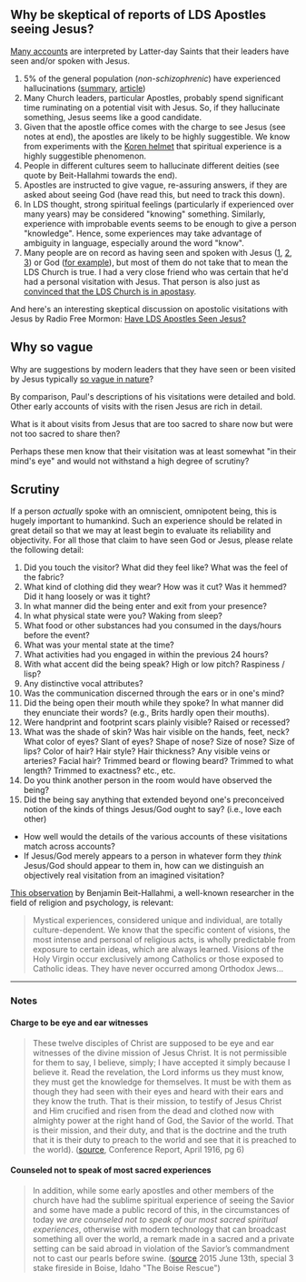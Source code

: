 ## Why be skeptical of reports of LDS Apostles seeing Jesus?

[Many accounts](https://www.fairmormon.org/answers/Question:_Did_any_twentieth_century_leader_after_Joseph_Smith_report_divine_visions%3F#cite_note-7) are interpreted by Latter-day Saints that their leaders have seen and/or spoken with Jesus.

1. 5% of the general population (_non-schizophrenic_) have experienced hallucinations ([summary](https://www.livescience.com/50999-hallucinations-delusions-common.html), [article](https://jamanetwork.com/journals/jamapsychiatry/fullarticle/2298236))
1. Many Church leaders, particular Apostles, probably spend significant time ruminating on a potential visit with Jesus.  So, if they hallucinate something, Jesus seems like a good candidate.
1. Given that the apostle office comes with the charge to see Jesus (see notes at end), the apostles are likely to be highly suggestible.  We know from experiments with the [Koren helmet](https://en.wikipedia.org/wiki/God_helmet) that spiritual experience is a highly suggestible phenomenon.
1. People in different cultures seem to hallucinate different deities (see quote by Beit-Hallahmi towards the end).
1. Apostles are instructed to give vague, re-assuring answers, if they are asked about seeing God (have read this, but need to track this down).
1. In LDS thought, strong spiritual feelings (particularly if experienced over many years) may be considered "knowing" something.  Similarly, experience with improbable events seems to be enough to give a person "knowledge".  Hence, some experiences may take advantage of ambiguity in language, especially around the word "know".
1. Many people are on record as having seen and spoken with Jesus ([1](https://en.wikipedia.org/wiki/Visions_of_Jesus_and_Mary), [2](https://www.youtube.com/watch?v=qSBc_1Wy1S8), [3](https://www.youtube.com/watch?v=9xXIOBJYMc8)) or God ([for example](http://www.thehindu.com/features/metroplus/travel/the-man-who-says-he-saw-god/article2372987.ece)), but most of them do not take that to mean the LDS Church is true.  I had a very close friend who was certain that he'd had a personal visitation with Jesus.  That person is also just as [convinced that the LDS Church is in apostasy](https://upwardthought.blogspot.com/2016/02/i-have-been-excommunicated-from-lds.html).

And here's an interesting skeptical discussion on apostolic visitations with Jesus by Radio Free Mormon: [Have LDS Apostles Seen Jesus?](https://mormondiscussionpodcast.org/2017/02/extra-radio-free-mormon-lds-apostles-seen-jesus/)

## Why so vague

Why are suggestions by modern leaders that they have seen or been visited by Jesus typically [so vague in nature](https://www.fairmormon.org/answers/Question:_Did_any_twentieth_century_leader_after_Joseph_Smith_report_divine_visions%3F#cite_note-7)?

By comparison, Paul's descriptions of his visitations were detailed and bold.  Other early accounts of visits with the risen Jesus are rich in detail.

What is it about visits from Jesus that are too sacred to share now but were not too sacred to share then?

Perhaps these men know that their visitation was at least somewhat "in their mind's eye" and would not withstand a high degree of scrutiny?

## Scrutiny

If a person _actually_ spoke with an omniscient, omnipotent being, this is hugely important to humankind.  Such an experience should be related in great detail so that we may at least begin to evaluate its reliability and objectivity.  For all those that claim to have seen God or Jesus, please relate the following detail:

1. Did you touch the visitor?  What did they feel like?  What was the feel of the fabric?
2. What kind of clothing did they wear?  How was it cut?  Was it hemmed?  Did it hang loosely or was it tight?
3. In what manner did the being enter and exit from your presence?
4. In what physical state were you?  Waking from sleep?
5. What food or other substances had you consumed in the days/hours before the event?
6. What was your mental state at the time?
7. What activities had you engaged in within the previous 24 hours?
8. With what accent did the being speak?  High or low pitch?  Raspiness / lisp?
9. Any distinctive vocal attributes?
10. Was the communication discerned through the ears or in one's mind?
11. Did the being open their mouth while they spoke?  In what manner did they enunciate their words? (e.g., Brits hardly open their mouths).
12. Were handprint and footprint scars plainly visible?  Raised or recessed?
13. What was the shade of skin?  Was hair visible on the hands, feet, neck?  What color of eyes?  Slant of eyes?  Shape of nose?  Size of nose?  Size of lips?  Color of hair?  Hair style?  Hair thickness?  Any visible veins or arteries?  Facial hair?  Trimmed beard or flowing beard?  Trimmed to what length?  Trimmed to exactness? etc., etc.
14. Do you think another person in the room would have observed the being?
15. Did the being say anything that extended beyond one's preconceived notion of the kinds of things Jesus/God ought to say? (i.e., love each other)

* How well would the details of the various accounts of these visitations match across accounts?
* If Jesus/God merely appears to a person in whatever form they _think_ Jesus/God should appear to them in, how can we distinguish an objectively real visitation from an imagined visitation?

[This observation](https://books.google.com/books?id=EfNTBAAAQBAJ&pg=PA43&lpg=PA43&dq=we+take+it+for+granted+benjamin+beit-hallahmi&source=bl&ots=Tgq6kGK3_5&sig=SdRbPV6WkxQBtF0pPubciSq2B60&hl=en&sa=X&ved=0ahUKEwi8lPqO95HWAhVD82MKHd7XB4cQ6AEIKDAA#v=onepage&q=%22Social%20learning%2C%20despite%20its%20seeming%20simplicity%22&f=false) by Benjamin Beit-Hallahmi, a well-known researcher in the field of religion and psychology, is relevant:

> Mystical experiences, considered unique and individual, are totally culture-dependent.  We know that the specific content of visions, the most intense and personal of religious acts, is wholly predictable from exposure to certain ideas, which are always learned.  Visions of the Holy Virgin occur exclusively among Catholics or those exposed to Catholic ideas.  They have never occurred among Orthodox Jews...

---

### Notes

#### Charge to be eye and ear witnesses

> These twelve disciples of Christ are supposed to be eye and ear witnesses of the divine mission of Jesus Christ. It is not permissible for them to say, I believe, simply; I have accepted it simply because I believe it. Read the revelation, the Lord informs us they must know, they must get the knowledge for themselves. It must be with them as though they had seen with their eyes and heard with their ears and they know the truth. That is their mission, to testify of Jesus Christ and Him crucified and risen from the dead and clothed now with almighty power at the right hand of God, the Savior of the world.  That is their mission, and their duty, and that is the doctrine and the truth that it is their duty to preach to the world and see that it is preached to the world). ([source](https://www.lds.org/manual/teachings-of-the-living-prophets-student-manual-2016/chapter-5?lang=eng), Conference Report, April 1916, pg 6)

#### Counseled not to speak of most sacred experiences

> In addition, while some early apostles and other members of the church have had the sublime spiritual experience of seeing the Savior and some have made a public record of this, in the circumstances of today *we are counseled not to speak of our most sacred spiritual experiences*, otherwise with modern technology that can broadcast something all over the world, a remark made in a sacred and a private setting can be said abroad in violation of the Savior’s commandment not to cast our pearls before swine. ([source](http://thoughtsonthingsandstuff.com/of-false-prophets-and-apostasy-the-boise-rescue/) 2015 June 13th, special 3 stake fireside in Boise, Idaho "The Boise Rescue")
